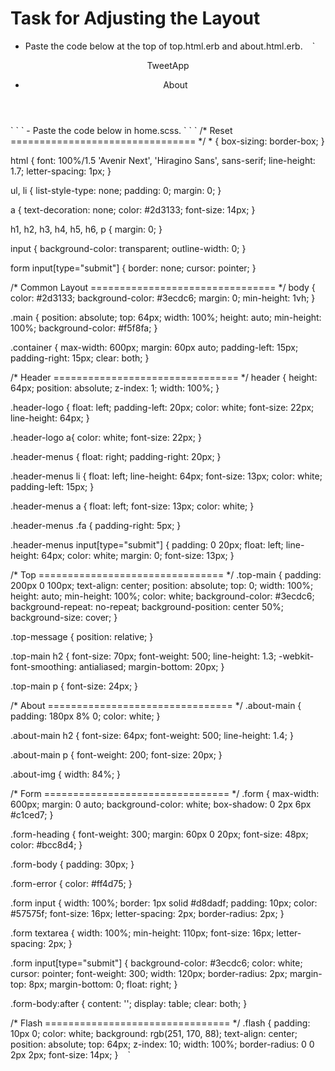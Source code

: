 # Task for Adjusting the Layout
- Paste the code below at the top of top.html.erb and about.html.erb.
` ` ` 
<header>
  <div class="header-logo">
    TweetApp
  </div>
  <ul class="header-menus">
    <li>About</li>
  </ul>
</header>
` ` ` 
- Paste the code below in home.scss.
` ` ` 
/* Reset ================================ */
* {
  box-sizing: border-box;
}

html {
  font: 100%/1.5 'Avenir Next', 'Hiragino Sans', sans-serif;
  line-height: 1.7;
  letter-spacing: 1px;
}

ul, li {
  list-style-type: none;
  padding: 0;
  margin: 0;
}

a {
  text-decoration: none;
  color: #2d3133;
  font-size: 14px;
}

h1, h2, h3, h4, h5, h6, p {
  margin: 0;
}

input {
  background-color: transparent;
  outline-width: 0;
}

form input[type="submit"] {
  border: none;
  cursor: pointer;
}

/* Common Layout ================================ */
body {
  color: #2d3133;
  background-color: #3ecdc6;
  margin: 0;
  min-height: 1vh;
}

.main {
  position: absolute;
  top: 64px;
  width: 100%;
  height: auto;
  min-height: 100%;
  background-color: #f5f8fa;
}

.container {
  max-width: 600px;
  margin: 60px auto;
  padding-left: 15px;
  padding-right: 15px;
  clear: both;
}

/* Header ================================ */
header {
  height: 64px;
  position: absolute;
  z-index: 1;
  width: 100%;
}

.header-logo {
  float: left;
  padding-left: 20px;
  color: white;
  font-size: 22px;
  line-height: 64px;
}

.header-logo a{
  color: white;
  font-size: 22px;
}

.header-menus {
  float: right;
  padding-right: 20px;
}

.header-menus li {
  float: left;
  line-height: 64px;
  font-size: 13px;
  color: white;
  padding-left: 15px;
}

.header-menus a {
  float: left;
  font-size: 13px;
  color: white;
}

.header-menus .fa {
  padding-right: 5px;
}

.header-menus input[type="submit"] {
  padding: 0 20px;
  float: left;
  line-height: 64px;
  color: white;
  margin: 0;
  font-size: 13px;
}

/* Top ================================ */
.top-main {
  padding: 200px 0 100px;
  text-align: center;
  position: absolute;
  top: 0;
  width: 100%;
  height: auto;
  min-height: 100%;
  color: white;
  background-color: #3ecdc6;
  background-repeat: no-repeat;
  background-position: center 50%;
  background-size: cover;
}

.top-message {
  position: relative;
}

.top-main h2 {
  font-size: 70px;
  font-weight: 500;
  line-height: 1.3;
  -webkit-font-smoothing: antialiased;
  margin-bottom: 20px;
}

.top-main p {
  font-size: 24px;
}

/* About ================================ */
.about-main {
  padding: 180px 8% 0;
  color: white;
}

.about-main h2 {
  font-size: 64px;
  font-weight: 500;
  line-height: 1.4;
}

.about-main p {
  font-weight: 200;
  font-size: 20px;
}

.about-img {
  width: 84%;
}

/* Form ================================ */
.form {
  max-width: 600px;
  margin: 0 auto;
  background-color: white;
  box-shadow: 0 2px 6px #c1ced7;
}

.form-heading {
  font-weight: 300;
  margin: 60px 0 20px;
  font-size: 48px;
  color: #bcc8d4;
}

.form-body {
  padding: 30px;
}

.form-error {
  color: #ff4d75;
}

.form input {
  width: 100%;
  border: 1px solid #d8dadf;
  padding: 10px;
  color: #57575f;
  font-size: 16px;
  letter-spacing: 2px;
  border-radius: 2px;
}

.form textarea {
  width: 100%;
  min-height: 110px;
  font-size: 16px;
  letter-spacing: 2px;
}

.form input[type="submit"] {
  background-color: #3ecdc6;
  color: white;
  cursor: pointer;
  font-weight: 300;
  width: 120px;
  border-radius: 2px;
  margin-top: 8px;
  margin-bottom: 0;
  float: right;
}

.form-body:after {
  content: '';
  display: table;
  clear: both;
}

/* Flash ================================ */
.flash {
  padding: 10px 0;
  color: white;
  background: rgb(251, 170, 88);
  text-align: center;
  position: absolute;
  top: 64px;
  z-index: 10;
  width: 100%;
  border-radius: 0 0 2px 2px;
  font-size: 14px;
}
` ` ` 
